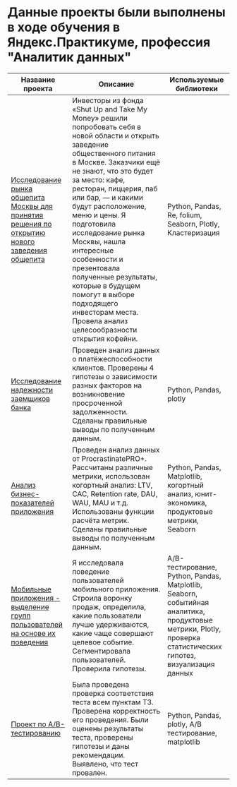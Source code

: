 # Данные проекты были выполнены в ходе обучения в Яндекс.Практикуме, профессия "Аналитик данных"

| Название проекта | Описание | Используемые библиотеки |
| --- | --- |--- |
| [Исследование рынка общепита Москвы для принятия решения по открытию нового заведения общепита](https://github.com/StacyBet/Portfolio/blob/main/Исследование%20рынка%20общепита%20Москвы/Moscow%20catering2.ipynb) | Инвесторы из фонда «Shut Up and Take My Money» решили попробовать себя в новой области и открыть заведение общественного питания в Москве. Заказчики ещё не знают, что это будет за место: кафе, ресторан, пиццерия, паб или бар, — и какими будут расположение, меню и цены. Я подготовила исследование рынка Москвы, нашла интересные особенности и презентовала полученные результаты, которые в будущем помогут в выборе подходящего инвесторам места. Провела анализ целесообразности открытия кофейни. | Python, Pandas, Re, folium, Seaborn, Plotly, Кластеризация |
| [Исследование надежности заемщиков банка](https://github.com/StacyBet/Portfolio/blob/main/Исследование%20надежности%20заемщиков/reliability_%20borrowers%20(2).ipynb) | Проведен анализ данных о платёжеспособности клиентов. Проверены 4 гипотезы о зависимости разных факторов на возникновение просроченной задолженности. Сделаны правильные выводы по полученным данным. | Python, Pandas, plotly |
| [Анализ бизнес-показателей приложения](https://github.com/StacyBet/Portfolio/blob/main/Анализ%20бизнес-показателей/Analysis_business_indicators.ipynb) | Проведен анализ данных от ProcrastinatePRO+. Рассчитаны различные метрики, использован когортный анализ: LTV, CAC, Retention rate, DAU, WAU, MAU и т.д. Использованы функции расчёта метрик. Сделаны правильные выводы по полученным данным. | Python, Pandas, Matplotlib, когортный анализ, юнит-экономика, продуктовые метрики, Seaborn |
| [Мобильные приложения - выделение групп пользователей на основе их поведения](https://github.com/StacyBet/Portfolio/blob/main/Мобильные%20приложения/mobile%20application.ipynb) | Я исследовала поведение пользователей мобильного приложения. Строила воронку продаж, определила, какие пользователи лучше удерживаются, какие чаще совершают целевое событие. Сегментировала пользователей. Проверила гипотезы. | A/B-тестирование, Python, Pandas, Matplotlib, Seaborn, событийная аналитика, продуктовые метрики, Plotly, проверка статистических гипотез, визуализация данных |
| [Проект по А/B-тестированию](https://github.com/StacyBet/Portfolio/blob/main/Проект%20по%20А%2CB-тестированию/A_B%20test.ipynb) | Была проведена проверка соответствия теста всем пунктам ТЗ. Проверена корректность его проведения. Были оценены результаты теста, проверены гипотезы и даны рекомендации. Выявлено, что тест провален. | Python, Pandas, plotly, А/В тестирование, matplotlib |
